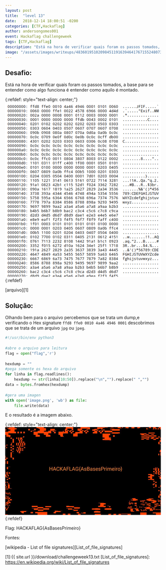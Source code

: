 ```yaml
---
layout: post
title:  "level 13"
date:   2018-12-14 18:00:51 -0200
categories: [CTF,Hackaflag]
author: andersongomes001
event: Hackaflag challengeweek
tags: [CTF,Hackaflag]
description: "Está na hora de verificar quais foram os passos tomados, a base para se entender como algo funciona é entender como aquilo é montado..."
image: "/assets/images/writeups/48360195102098451191639464176715524807327744.jpg"
---
```

## Desafio:

Está na hora de verificar quais foram os passos tomados, a base para se entender como algo funciona é entender como aquilo é montado.

{:refdef: style="text-align: center;"}
![Branching](/assets/images/writeups/20181224161940.png)
{:refdef}

[arquivo][1]


## Solução:

Olhando bem para o arquivo percebemos que se trata um dump,e verificando o Hex signature `ffd8 ffe0 0010 4a46 4946 0001` descobrimos que se trata de um arquivo `jpg` ou `jpeg`.

```python
#!/usr/bin/env python3

#abre o arquivo para leitura
flag = open("flag",'r')

hexdump = ""
#pega somente os hexa do arquivo
for linha in flag.readlines():
    hexdump += str(linha[10:50]).replace("\n","").replace(" ","")
data = bytes.fromhex(hexdump)

#gera uma imagen
with open('image.png', 'wb') as file:
    file.write(data)
```
E o resultado é a imagem abaixo.

{:refdef: style="text-align: center;"}
![Branching](/assets/images/writeups/48360195102098451191639464176715524807327744.jpg)
{:refdef}

Flag: HACKAFLAG{AsBasesPrimeiro}

Fontes:

[wikipedia - List of file signatures][List_of_file_signatures]

[1]:{{ site.url }}/download/challengeweek13.txt
[List_of_file_signatures]: https://en.wikipedia.org/wiki/List_of_file_signatures
